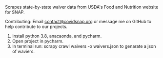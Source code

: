 Scrapes state-by-state waiver data from USDA's Food and Nutrition website for SNAP.

Contributing: Email contact@covidsnap.org or message me on GitHub to help contribute to our projects.

1. Install python 3.8, anacaonda, and pycharm. 
2. Open project in pycharm. 
3. In terminal run: scrapy crawl waivers -o waivers.json to genarate a json of waviers. 
